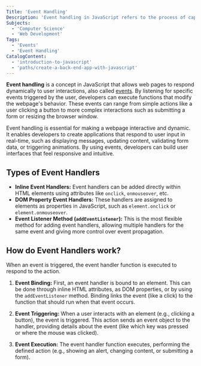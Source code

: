```yaml
---
Title: 'Event Handling'
Description: 'Event handling in JavaScript refers to the process of capturing and responding to user interactions within a webpage, such as clicks, key presses, and mouse movements.'
Subjects:
  - 'Computer Science'
  - 'Web Development'
Tags:
  - 'Events'
  - 'Event Handling'
CatalogContent:
  - 'introduction-to-javascript'
  - 'paths/create-a-back-end-app-with-javascript'
---
```


**Event handling** is a concept in JavaScript that allows web pages to respond dynamically to user interactions, also called [events](https://www.codecademy.com/resources/docs/javascript/events). By listening for specific events triggered by the user, developers can execute functions that modify the webpage's behavior. These events can range from simple actions like a user clicking a button to more complex interactions such as submitting a form or resizing the browser window.

Event handling is essential for making a webpage interactive and dynamic. It enables developers to create applications that respond to user input in real-time, such as displaying messages, updating content, validating form data, or triggering animations. By using events, developers can build user interfaces that feel responsive and intuitive.

## Types of Event Handlers

- **Inline Event Handlers:** Event handlers can be added directly within HTML elements using attributes like `onclick`, `onmouseover`, etc.
- **DOM Property Event Handlers:** These handlers are assigned to elements as properties in JavaScript, such as `element.onclick` or `element.onmouseover`.
- **Event Listener Method (`addEventListener`):** This is the most flexible method for adding event handlers, allowing multiple handlers for the same event and giving more control over event propagation.

## How do Event Handlers work?

When an event is triggered, the event handler function is executed to respond to the action.

1. **Event Binding:**
   First, an event handler is bound to an element. This can be done through inline HTML attributes, as DOM properties, or by using the `addEventListener` method. Binding links the event (like a click) to the function that should run when that event occurs.

2. **Event Triggering:**
   When a user interacts with an element (e.g., clicking a button), the event is triggered. This action sends an event object to the handler, providing details about the event (like which key was pressed or where the mouse was clicked).

3. **Event Execution:**
   The event handler function executes, performing the defined action (e.g., showing an alert, changing content, or submitting a form).
